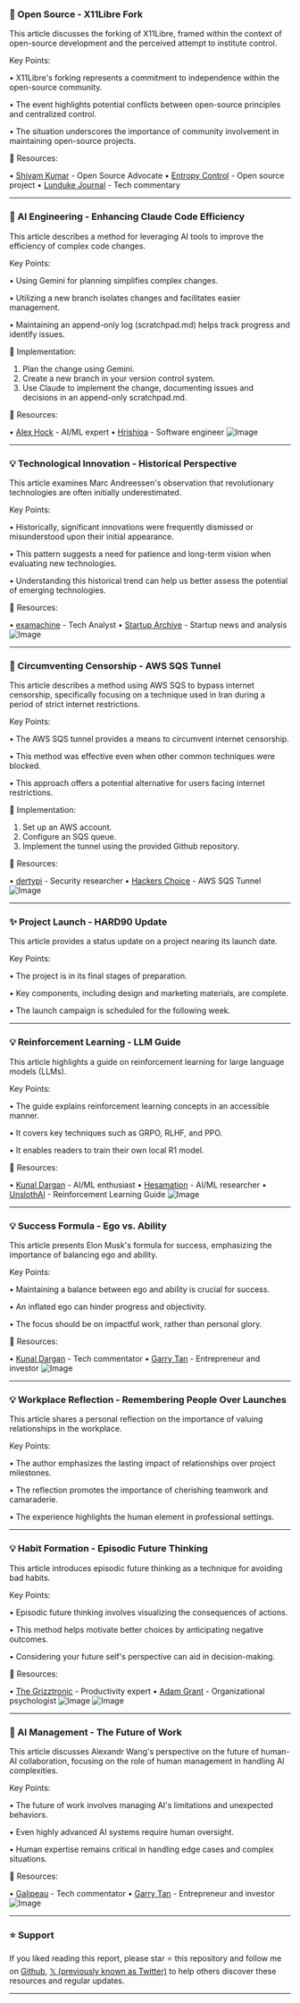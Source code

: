 ### 🤖 Open Source - X11Libre Fork

This article discusses the forking of X11Libre, framed within the context of open-source development and the perceived attempt to institute control.

Key Points:

• X11Libre's forking represents a commitment to independence within the open-source community.


• The event highlights potential conflicts between open-source principles and centralized control.


•  The situation underscores the importance of community involvement in maintaining open-source projects.


🔗 Resources:

• [Shivam Kumar](https://x.com/ShivamKumar212) - Open Source Advocate
• [Entropy Control](https://x.com/entropycontrol) -  Open source project
• [Lunduke Journal](https://x.com/LundukeJournal) - Tech commentary

---

### 🚀 AI Engineering - Enhancing Claude Code Efficiency

This article describes a method for leveraging AI tools to improve the efficiency of complex code changes.

Key Points:

• Using Gemini for planning simplifies complex changes.


• Utilizing a new branch isolates changes and facilitates easier management.


• Maintaining an append-only log (scratchpad.md) helps track progress and identify issues.


🚀 Implementation:

1. Plan the change using Gemini.
2. Create a new branch in your version control system.
3.  Use Claude to implement the change, documenting issues and decisions in an append-only scratchpad.md.

🔗 Resources:

• [Alex Hock](https://x.com/alexhock) - AI/ML expert
• [Hrishioa](https://x.com/hrishioa) -  Software engineer
![Image](https://pbs.twimg.com/media/Gt5uIeqW4AA4bXx?format=jpg&name=small)


---

### 💡 Technological Innovation - Historical Perspective

This article examines Marc Andreessen's observation that revolutionary technologies are often initially underestimated.

Key Points:

• Historically, significant innovations were frequently dismissed or misunderstood upon their initial appearance.


• This pattern suggests a need for patience and long-term vision when evaluating new technologies.


•  Understanding this historical trend can help us better assess the potential of emerging technologies.


🔗 Resources:

• [examachine](https://x.com/examachine) - Tech Analyst
• [Startup Archive](https://x.com/StartupArchive_) - Startup news and analysis
![Image](https://pbs.twimg.com/amplify_video_thumb/1936331708032339968/img/f2I01Pg3ziOzHwN8.jpg)

---

### 🚀 Circumventing Censorship - AWS SQS Tunnel

This article describes a method using AWS SQS to bypass internet censorship, specifically focusing on a technique used in Iran during a period of strict internet restrictions.

Key Points:

• The AWS SQS tunnel provides a means to circumvent internet censorship.


• This method was effective even when other common techniques were blocked.


• This approach offers a potential alternative for users facing internet restrictions.


🚀 Implementation:

1. Set up an AWS account.
2. Configure an SQS queue.
3. Implement the tunnel using the provided Github repository.

🔗 Resources:

• [dertypi](https://x.com/dertypi) - Security researcher
• [Hackers Choice](https://github.com/hackerschoice/aws-sqs-tunnel) - AWS SQS Tunnel
![Image](https://pbs.twimg.com/media/Gt_ocXPW8AEkU0l?format=jpg&name=small)


---

### ✨ Project Launch - HARD90 Update

This article provides a status update on a project nearing its launch date.

Key Points:

• The project is in its final stages of preparation.


• Key components, including design and marketing materials, are complete.


• The launch campaign is scheduled for the following week.


---

### 💡 Reinforcement Learning - LLM Guide

This article highlights a guide on reinforcement learning for large language models (LLMs).

Key Points:

• The guide explains reinforcement learning concepts in an accessible manner.


• It covers key techniques such as GRPO, RLHF, and PPO.


•  It enables readers to train their own local R1 model.


🔗 Resources:

• [Kunal Dargan](https://x.com/kunaldargan) - AI/ML enthusiast
• [Hesamation](https://x.com/Hesamation) -  AI/ML researcher
• [UnslothAI](https://x.com/UnslothAI) -  Reinforcement Learning Guide
![Image](https://pbs.twimg.com/media/Gt_JQY_W8AAInW4?format=jpg&name=small)

---

### 💡 Success Formula - Ego vs. Ability

This article presents Elon Musk's formula for success, emphasizing the importance of balancing ego and ability.

Key Points:

•  Maintaining a balance between ego and ability is crucial for success.


•  An inflated ego can hinder progress and objectivity.


• The focus should be on impactful work, rather than personal glory.


🔗 Resources:

• [Kunal Dargan](https://x.com/kunaldargan) -  Tech commentator
• [Garry Tan](https://x.com/garrytan) -  Entrepreneur and investor
![Image](https://pbs.twimg.com/ext_tw_video_thumb/1936466854584676352/pu/img/LqEKS5pXxaL_6_0E.jpg)

---

### 💡 Workplace Reflection - Remembering People Over Launches

This article shares a personal reflection on the importance of valuing relationships in the workplace.

Key Points:

• The author emphasizes the lasting impact of relationships over project milestones.


• The reflection promotes the importance of cherishing teamwork and camaraderie.


• The experience highlights the human element in professional settings.



---

### 💡 Habit Formation - Episodic Future Thinking

This article introduces episodic future thinking as a technique for avoiding bad habits.

Key Points:

•  Episodic future thinking involves visualizing the consequences of actions.


•  This method helps motivate better choices by anticipating negative outcomes.


•  Considering your future self's perspective can aid in decision-making.


🔗 Resources:

• [The Grizztronic](https://x.com/TheGrizztronic) -  Productivity expert
• [Adam Grant](https://x.com/AdamMGrant) -  Organizational psychologist
![Image](https://pbs.twimg.com/media/Gt-JK3fXIAAh-lG?format=jpg&name=small)
![Image](https://pbs.twimg.com/media/Gt-JSXMXUAAAV0q?format=jpg&name=small)

---

### 🤖 AI Management - The Future of Work

This article discusses Alexandr Wang's perspective on the future of human-AI collaboration, focusing on the role of human management in handling AI complexities.

Key Points:

• The future of work involves managing AI's limitations and unexpected behaviors.


• Even highly advanced AI systems require human oversight.


•  Human expertise remains critical in handling edge cases and complex situations.


🔗 Resources:

• [Galipeau](https://x.com/galipeau) - Tech commentator
• [Garry Tan](https://x.com/garrytan) -  Entrepreneur and investor
![Image](https://pbs.twimg.com/ext_tw_video_thumb/1936520023863881728/pu/img/IlVCIy3GNCQPoFne.jpg)


---

### ⭐️ Support

If you liked reading this report, please star ⭐️ this repository and follow me on [Github](https://github.com/Drix10), [𝕏 (previously known as Twitter)](https://x.com/DRIX_10_) to help others discover these resources and regular updates.

---